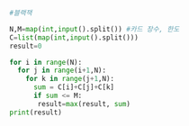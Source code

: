 ```python
#블랙잭
```


```python
N,M=map(int,input().split()) #카드 장수, 한도
C=list(map(int,input().split()))
result=0

for i in range(N):
  for j in range(i+1,N):
    for k in range(j+1,N):
      sum = C[i]+C[j]+C[k]
      if sum <= M:
       result=max(result, sum)
print(result)
```


```python

```
